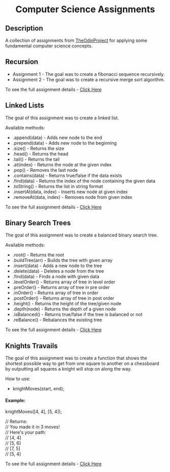 <div  align=center>
	<h1>Computer Science Assignments</h1>
</div>

## Description

A collection of assignments from [TheOdinProject](https://www.theodinproject.com) for applying some fundamental computer science concepts.

## Recursion

-   Assignment 1 - The goal was to create a fibonacci sequence recursively.
-   Assignment 2 - The goal was to create a recursive merge sort algorithm.

To see the full assignment details - [Click Here](https://www.theodinproject.com/lessons/javascript-recursion)

## Linked Lists

The goal of this assignment was to create a linked list.

Available methods:

-   .append(data) - Adds new node to the end
-   .prepend(data) - Adds new node to the beginning
-   .size() - Returns the size
-   .head() - Returns the head
-   .tail() - Returns the tail
-   .at(index) - Returns the node at the given index
-   .pop() - Removes the last node
-   .contains(data) - Returns true/false if the data exists
-   .find(data) - Returns the index of the node containing the given data
-   .toString() - Returns the list in string format
-   .insertAt(data, index) - Inserts new node at given index
-   .removeAt(data, index) - Removes node from given index

To see the full assignment details - [Click Here](https://www.theodinproject.com/lessons/javascript-linked-lists)

## Binary Search Trees

The goal of this assignment was to create a balanced binary search tree.

Available methods:

-   .root() - Returns the root
-   .buildTree(arr) - Builds the tree with given array
-   .insert(data) - Adds a new node to the tree
-   .delete(data) - Deletes a node from the tree
-   .find(data) - Finds a node with given data
-   .levelOrder() - Returns array of tree in level order
-   .preOrder() - Returns array of tree in pre order
-   .inOrder() - Returns array of tree in order
-   .postOrder() - Returns array of tree in post order
-   .height() - Returns the height of the tree/given node
-   .depth(node) - Returns the depth of a given node
-   .isBalanced() - Returns true/false if the tree is balanced or not
-   .reBalance() - Rebalances the existing tree

To see the full assignment details - [Click Here](https://www.theodinproject.com/lessons/javascript-binary-search-trees)

## Knights Travails

The goal of this assignment was to create a function that shows the shortest possible way to get from one square to another on a chessboard by outputting all squares a knight will stop on along the way.

How to use:

-   knightMoves(start, end);

#### Example:

knightMoves([4, 4], [5, 4]);

// Returns:<br/>
// You made it in 3 moves!<br/>
// Here's your path:<br/>
// [4, 4]<br/>
// [5, 6]<br/>
// [7, 5]<br/>
// [5, 4]<br/>

To see the full assignment details - [Click Here](https://www.theodinproject.com/lessons/javascript-knights-travails)
